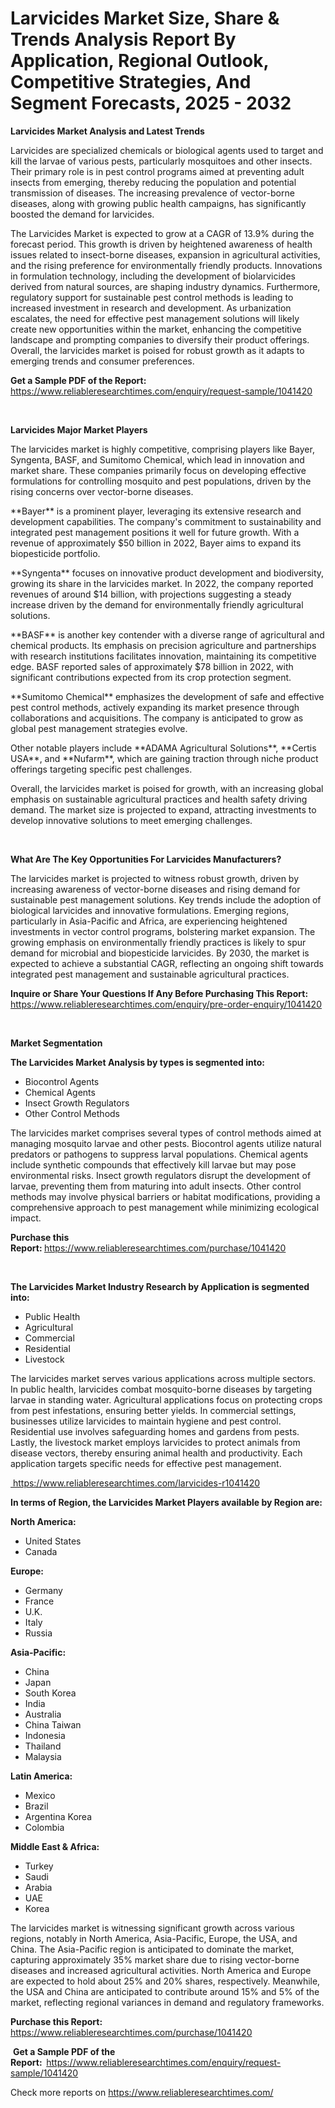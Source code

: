 <p><h1>Larvicides Market Size, Share & Trends Analysis Report By Application, Regional Outlook, Competitive Strategies, And Segment Forecasts, 2025 - 2032</h1></p><p><strong>Larvicides Market Analysis and Latest Trends</strong></p>
<p><p>Larvicides are specialized chemicals or biological agents used to target and kill the larvae of various pests, particularly mosquitoes and other insects. Their primary role is in pest control programs aimed at preventing adult insects from emerging, thereby reducing the population and potential transmission of diseases. The increasing prevalence of vector-borne diseases, along with growing public health campaigns, has significantly boosted the demand for larvicides.</p><p>The Larvicides Market is expected to grow at a CAGR of 13.9% during the forecast period. This growth is driven by heightened awareness of health issues related to insect-borne diseases, expansion in agricultural activities, and the rising preference for environmentally friendly products. Innovations in formulation technology, including the development of biolarvicides derived from natural sources, are shaping industry dynamics. Furthermore, regulatory support for sustainable pest control methods is leading to increased investment in research and development. As urbanization escalates, the need for effective pest management solutions will likely create new opportunities within the market, enhancing the competitive landscape and prompting companies to diversify their product offerings. Overall, the larvicides market is poised for robust growth as it adapts to emerging trends and consumer preferences.</p></p>
<p><strong>Get a Sample PDF of the Report:&nbsp;</strong> <a href="https://www.reliableresearchtimes.com/enquiry/request-sample/1041420?utm_campaign=2779&utm_medium=2&utm_source=Github&utm_content=ia&utm_term=01042025&utm_id=larvicides">https://www.reliableresearchtimes.com/enquiry/request-sample/1041420</a></p>
<p>&nbsp;</p>
<p><strong>Larvicides Major Market Players</strong></p>
<p><p>The larvicides market is highly competitive, comprising players like Bayer, Syngenta, BASF, and Sumitomo Chemical, which lead in innovation and market share. These companies primarily focus on developing effective formulations for controlling mosquito and pest populations, driven by the rising concerns over vector-borne diseases.</p><p>**Bayer** is a prominent player, leveraging its extensive research and development capabilities. The company's commitment to sustainability and integrated pest management positions it well for future growth. With a revenue of approximately $50 billion in 2022, Bayer aims to expand its biopesticide portfolio.</p><p>**Syngenta** focuses on innovative product development and biodiversity, growing its share in the larvicides market. In 2022, the company reported revenues of around $14 billion, with projections suggesting a steady increase driven by the demand for environmentally friendly agricultural solutions.</p><p>**BASF** is another key contender with a diverse range of agricultural and chemical products. Its emphasis on precision agriculture and partnerships with research institutions facilitates innovation, maintaining its competitive edge. BASF reported sales of approximately $78 billion in 2022, with significant contributions expected from its crop protection segment.</p><p>**Sumitomo Chemical** emphasizes the development of safe and effective pest control methods, actively expanding its market presence through collaborations and acquisitions. The company is anticipated to grow as global pest management strategies evolve.</p><p>Other notable players include **ADAMA Agricultural Solutions**, **Certis USA**, and **Nufarm**, which are gaining traction through niche product offerings targeting specific pest challenges.</p><p>Overall, the larvicides market is poised for growth, with an increasing global emphasis on sustainable agricultural practices and health safety driving demand. The market size is projected to expand, attracting investments to develop innovative solutions to meet emerging challenges.</p></p>
<p>&nbsp;</p>
<p><strong>What Are The Key Opportunities For Larvicides Manufacturers?</strong></p>
<p><p>The larvicides market is projected to witness robust growth, driven by increasing awareness of vector-borne diseases and rising demand for sustainable pest management solutions. Key trends include the adoption of biological larvicides and innovative formulations. Emerging regions, particularly in Asia-Pacific and Africa, are experiencing heightened investments in vector control programs, bolstering market expansion. The growing emphasis on environmentally friendly practices is likely to spur demand for microbial and biopesticide larvicides. By 2030, the market is expected to achieve a substantial CAGR, reflecting an ongoing shift towards integrated pest management and sustainable agricultural practices.</p></p>
<p><strong>Inquire or Share Your Questions If Any Before Purchasing This Report:</strong> <a href="https://www.reliableresearchtimes.com/enquiry/pre-order-enquiry/1041420?utm_campaign=2779&utm_medium=2&utm_source=Github&utm_content=ia&utm_term=01042025&utm_id=larvicides">https://www.reliableresearchtimes.com/enquiry/pre-order-enquiry/1041420</a></p>
<p>&nbsp;</p>
<p><strong>Market Segmentation</strong></p>
<p><strong>The Larvicides Market Analysis by types is segmented into:</strong></p>
<p><ul><li>Biocontrol Agents</li><li>Chemical Agents</li><li>Insect Growth Regulators</li><li>Other Control Methods</li></ul></p>
<p><p>The larvicides market comprises several types of control methods aimed at managing mosquito larvae and other pests. Biocontrol agents utilize natural predators or pathogens to suppress larval populations. Chemical agents include synthetic compounds that effectively kill larvae but may pose environmental risks. Insect growth regulators disrupt the development of larvae, preventing them from maturing into adult insects. Other control methods may involve physical barriers or habitat modifications, providing a comprehensive approach to pest management while minimizing ecological impact.</p></p>
<p><strong>Purchase this Report:&nbsp;</strong><a href="https://www.reliableresearchtimes.com/purchase/1041420?utm_campaign=2779&utm_medium=2&utm_source=Github&utm_content=ia&utm_term=01042025&utm_id=larvicides">https://www.reliableresearchtimes.com/purchase/1041420</a></p>
<p>&nbsp;</p>
<p><strong>The Larvicides Market Industry Research by Application is segmented into:</strong></p>
<p><ul><li>Public Health</li><li>Agricultural</li><li>Commercial</li><li>Residential</li><li>Livestock</li></ul></p>
<p><p>The larvicides market serves various applications across multiple sectors. In public health, larvicides combat mosquito-borne diseases by targeting larvae in standing water. Agricultural applications focus on protecting crops from pest infestations, ensuring better yields. In commercial settings, businesses utilize larvicides to maintain hygiene and pest control. Residential use involves safeguarding homes and gardens from pests. Lastly, the livestock market employs larvicides to protect animals from disease vectors, thereby ensuring animal health and productivity. Each application targets specific needs for effective pest management.</p></p>
<p><a href="https://www.reliableresearchtimes.com/larvicides-r1041420?utm_campaign=2779&utm_medium=2&utm_source=Github&utm_content=ia&utm_term=01042025&utm_id=larvicides">&nbsp;https://www.reliableresearchtimes.com/larvicides-r1041420</a></p>
<p><strong>In terms of Region, the Larvicides Market Players available by Region are:</strong></p>
<p>
    <p> <strong> North America: </strong>
        <ul>
            <li>United States</li>
            <li>Canada</li>
        </ul>
        </p> 
    <p> <strong> Europe: </strong>
        <ul>
            <li>Germany</li>
            <li>France</li>
            <li>U.K.</li>
            <li>Italy</li>
            <li>Russia</li>
        </ul>
        </p> 
    <p> <strong> Asia-Pacific: </strong>
        <ul>
            <li>China</li>
            <li>Japan</li>
            <li>South Korea</li>
            <li>India</li>
            <li>Australia</li>
            <li>China Taiwan</li>
            <li>Indonesia</li>
            <li>Thailand</li>
            <li>Malaysia</li>
        </ul>
        </p> 
    <p> <strong> Latin America: </strong>
        <ul>
            <li>Mexico</li>
            <li>Brazil</li>
            <li>Argentina Korea</li>
            <li>Colombia</li>
        </ul>
        </p> 
    <p> <strong> Middle East & Africa: </strong>
        <ul>
            <li>Turkey</li>
            <li>Saudi</li>
            <li>Arabia</li>
            <li>UAE</li>
            <li>Korea</li>
        </ul>
    </p>
    </p>
<p><p>The larvicides market is witnessing significant growth across various regions, notably in North America, Asia-Pacific, Europe, the USA, and China. The Asia-Pacific region is anticipated to dominate the market, capturing approximately 35% market share due to rising vector-borne diseases and increased agricultural activities. North America and Europe are expected to hold about 25% and 20% shares, respectively. Meanwhile, the USA and China are anticipated to contribute around 15% and 5% of the market, reflecting regional variances in demand and regulatory frameworks.</p></p>
<p><strong>Purchase this Report: </strong><a href="https://www.reliableresearchtimes.com/purchase/1041420?utm_campaign=2779&utm_medium=2&utm_source=Github&utm_content=ia&utm_term=01042025&utm_id=larvicides">https://www.reliableresearchtimes.com/purchase/1041420</a></p>
<p>&nbsp;<strong>Get a Sample PDF of the Report:&nbsp;&nbsp;</strong><a href="https://www.reliableresearchtimes.com/enquiry/request-sample/1041420?utm_campaign=2779&utm_medium=2&utm_source=Github&utm_content=ia&utm_term=01042025&utm_id=larvicides">https://www.reliableresearchtimes.com/enquiry/request-sample/1041420</a></p>
<p><strong></strong></p>
<p>Check more reports on <a href="https://www.reliableresearchtimes.com/?utm_campaign=2779&utm_medium=2&utm_source=Github&utm_content=ia&utm_term=01042025&utm_id=larvicides">https://www.reliableresearchtimes.com/</a></p>